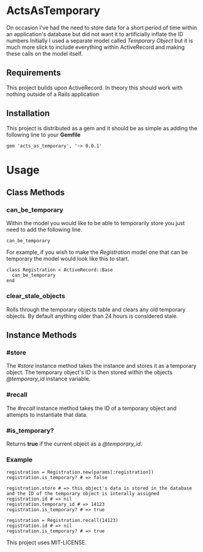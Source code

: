 # ActsAsTemporary

On occasion I've had the need to store data for a short period of time within an application's database but did not want it to artificially inflate the ID numbers
Initially I used a separate model called _Temporary Object_ but it is much more slick to include everything within ActiveRecord and making these calls on the model
itself.

## Requirements

This project builds upon ActiveRecord. In theory this should work with nothing outside of a Rails application

## Installation

This project is distributed as a gem and it should be as simple as adding the following line to your **Gemfile**

    gem 'acts_as_temporary', '~> 0.0.1'

# Usage

## Class Methods

### can\_be\_temporary

Within the model you would like to be able to temporarily store you just need to add the following line.

    can_be_temporary

For example, if you wish to make the _Registration_ model one that can be temporary the model would look like this to start.

    class Registration < ActiveRecord::Base
      can_be_temporary
    end

### clear\_stale\_objects

Rolls through the temporary objects table and clears any old temporary objects. By default anything older than 24 hours is considered stale.

## Instance Methods

### #store

The _#store_ instance method takes the instance and stores it as a temporary object. The temporary object's ID is then stored within the objects _@temporary\_id_ instance variable.

### #recall

The _#recall_ instance method takes the ID of a temporary object and attempts to instantiate that data.

### #is_temporary?

Returns __true__ if the current object as a _@temporary\_id_.

### Example

    registration = Registration.new(params[:registration])
    registration.is_temporary? # => false
    
    registration.store # => this object's data is stored in the database and the ID of the temporary object is interally assigned
    registration.id # => nil
    registration.temporary_id # => 14123
    registration.is_temporary? # => true
    
    registration = Registration.recall(14123)
    registration.id # => nil
    registration.is_temporary? # => true


This project uses MIT-LICENSE.